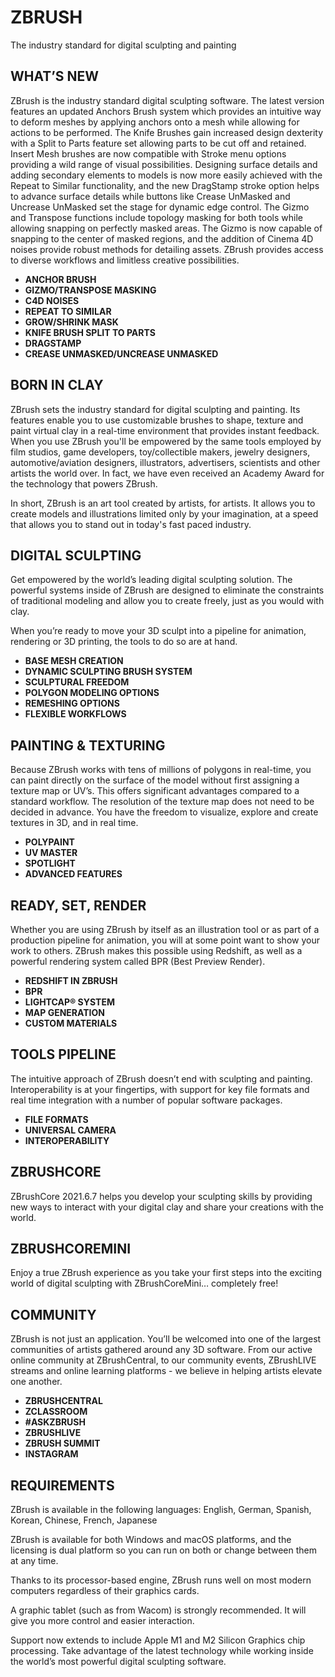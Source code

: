 # ZBRUSH

The industry standard for digital sculpting and painting

## WHAT’S NEW

<p>
ZBrush is the industry standard digital sculpting software. The latest version features an updated Anchors Brush system which provides an intuitive way to deform meshes by applying anchors onto a mesh while allowing for actions to be performed. The Knife Brushes gain increased design dexterity with a Split to Parts feature set allowing parts to be cut off and retained. Insert Mesh brushes are now compatible with Stroke menu options providing a wild range of visual possibilities. Designing surface details and adding secondary elements to models is now more easily achieved with the Repeat to Similar functionality, and the new DragStamp stroke option helps to advance surface details while buttons like Crease UnMasked and Uncrease UnMasked set the stage for dynamic edge control. The Gizmo and Transpose functions include topology masking for both tools while allowing snapping on perfectly masked areas. The Gizmo is now capable of snapping to the center of masked regions, and the addition of Cinema 4D noises provide robust methods for detailing assets. ZBrush provides access to diverse workflows and limitless creative possibilities.
</p>

- **ANCHOR BRUSH**
- **GIZMO/TRANSPOSE MASKING**
- **C4D NOISES**
- **REPEAT TO SIMILAR**
- **GROW/SHRINK MASK**
- **KNIFE BRUSH SPLIT TO PARTS**
- **DRAGSTAMP**
- **CREASE UNMASKED/UNCREASE UNMASKED**

## BORN IN CLAY

<p>
ZBrush sets the industry standard for digital sculpting and painting. Its features enable you to use customizable brushes to shape, texture and paint virtual clay in a real-time environment that provides instant feedback. When you use ZBrush you'll be empowered by the same tools employed by film studios, game developers, toy/collectible makers, jewelry designers, automotive/aviation designers, illustrators, advertisers, scientists and other artists the world over. In fact, we have even received an Academy Award for the technology that powers ZBrush.
</p>

<p>
In short, ZBrush is an art tool created by artists, for artists. It allows you to create models and illustrations limited only by your imagination, at a speed that allows you to stand out in today's fast paced industry.
</p>

## DIGITAL SCULPTING

<p>
Get empowered by the world’s leading digital sculpting solution. The powerful systems inside of ZBrush are designed to eliminate the constraints of traditional modeling and allow you to create freely, just as you would with clay.
</p>

<p>
When you’re ready to move your 3D sculpt into a pipeline for animation, rendering or 3D printing, the tools to do so are at hand.
</p>

- **BASE MESH CREATION**
- **DYNAMIC SCULPTING BRUSH SYSTEM**
- **SCULPTURAL FREEDOM**
- **POLYGON MODELING OPTIONS**
- **REMESHING OPTIONS**
- **FLEXIBLE WORKFLOWS**

## PAINTING & TEXTURING

<p>
Because ZBrush works with tens of millions of polygons in real-time, you can paint directly on the surface of the model without first assigning a texture map or UV’s. This offers significant advantages compared to a standard workflow. The resolution of the texture map does not need to be decided in advance. You have the freedom to visualize, explore and create textures in 3D, and in real time.
</p>

- **POLYPAINT**
- **UV MASTER**
- **SPOTLIGHT**
- **ADVANCED FEATURES**

## READY, SET, RENDER

<p>
Whether you are using ZBrush by itself as an illustration tool or as part of a production pipeline for animation, you will at some point want to show your work to others. ZBrush makes this possible using Redshift, as well as a powerful rendering system called BPR (Best Preview Render).
</p>

- **REDSHIFT IN ZBRUSH**
- **BPR**
- **LIGHTCAP® SYSTEM**
- **MAP GENERATION**
- **CUSTOM MATERIALS**

## TOOLS PIPELINE

<p>
The intuitive approach of ZBrush doesn’t end with sculpting and painting. Interoperability is at your fingertips, with support for key file formats and real time integration with a number of popular software packages.
</p>

- **FILE FORMATS**
- **UNIVERSAL CAMERA**
- **INTEROPERABILITY**

## ZBRUSHCORE

<p>
ZBrushCore 2021.6.7 helps you develop your sculpting skills by providing new ways to interact with your digital clay and share your creations with the world.
</p>

## ZBRUSHCOREMINI

<p>
Enjoy a true ZBrush experience as you take your first steps into the exciting world of digital sculpting with ZBrushCoreMini… completely free!
</p>

## COMMUNITY

ZBrush is not just an application. You’ll be welcomed into one of the largest communities of artists gathered around any
3D software. From our active online community at ZBrushCentral, to our community events, ZBrushLIVE streams and online
learning platforms - we believe in helping artists elevate one another.

- **ZBRUSHCENTRAL**
- **ZCLASSROOM**
- **#ASKZBRUSH**
- **ZBRUSHLIVE**
- **ZBRUSH SUMMIT**
- **INSTAGRAM**

## REQUIREMENTS

<p>
ZBrush is available in the following languages: English, German, Spanish, Korean, Chinese, French, Japanese
</p>

<p>
ZBrush is available for both Windows and macOS platforms, and the licensing is dual platform so you can run on both or change between them at any time.
</p>

<p>
Thanks to its processor-based engine, ZBrush runs well on most modern computers regardless of their graphics cards.
</p>

<p>
A graphic tablet (such as from Wacom) is strongly recommended. It will give you more control and easier interaction.
</p>

<p>
Support now extends to include Apple M1 and M2 Silicon Graphics chip processing. Take advantage of the latest technology while working inside the world’s most powerful digital sculpting software.
</p>
